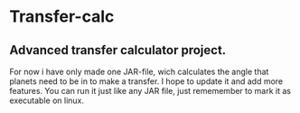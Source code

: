 # Transfer-calc
Advanced transfer calculator project.
-------------------------------------------------
For now i have only made one JAR-file, wich calculates the angle that planets need to be in to make a transfer.
I hope to update it and add more features.
You can run it just like any JAR file, just rememember to mark it as executable on linux.
